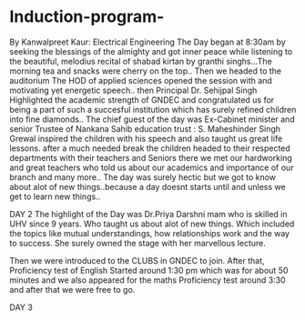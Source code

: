 # Induction-program-
By Kanwalpreet Kaur: Electrical Engineering 
The Day began at 8:30am by seeking the blessings of the almighty and got inner peace while listening to the beautiful, melodius recital of shabad kirtan by granthi singhs...The morning tea and snacks were cherry on the top..
Then we headed to the auditorium The HOD of applied sciences opened the session with and motivating yet energetic speech..
then Principal Dr. Sehijpal Singh Highlighted the academic strength of GNDEC and congratulated us for being a part of such a succesful institution which has surely refined children into fine diamonds..
The chief guest of the day was Ex-Cabinet minister and senior Trustee of Nankana Sahib education trust : S. Maheshinder Singh Grewal inspired the children with his speech and also taught us great life lessons.
after a much needed break the children headed to their respected departments with their teachers and Seniors there we met our hardworking and great teachers who told us about our academics and importance of our branch and many more..
The day was surely hectic but we got to know about alot of new things..because a day doesnt starts until and unless we get to learn new things..

DAY 2
The highlight of the Day was Dr.Priya Darshni mam who is skilled in UHV since 9 years. Who taught us about alot of new things.  Which included the topics like mutual understandings, how relationships work and the way to success. She surely owned the stage with her marvellous lecture.

Then we were introduced to the CLUBS in GNDEC to join.
After that,
Proficiency test of English Started around 1:30 pm which was for about 50 minutes and we also appeared for the maths Proficiency test around 3:30 and after that we were free to go.

DAY 3

